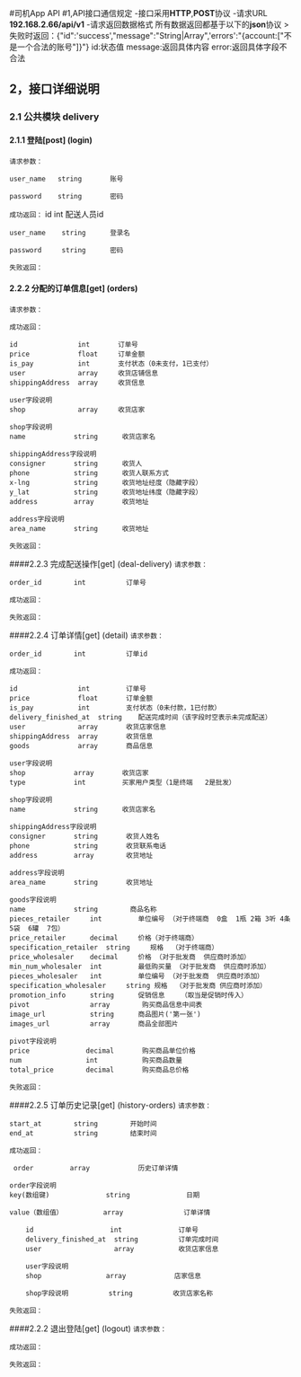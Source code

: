 #司机App API
#1,API接口通信规定
-接口采用**HTTP**,**POST**协议
-请求URL **192.168.2.66/api/v1**
-请求返回数据格式
	所有数据返回都基于以下的**json**协议
	>失败时返回：{"id":'success',"message":"String|Array",'errors':"{account:["不是一个合法的账号"]}"}
	id:状态值
	message:返回具体内容
	error:返回具体字段不合法
## 2，接口详细说明
### 2.1 公共模块 delivery
#### 2.1.1 登陆[post] (login)
`请求参数：`
	
	user_name   string       账号

	password    string       密码

`成功返回：`
	id           int         配送人员id

	user_name    string      登录名

	password     string      密码

`失败返回：`


#### 2.2.2 分配的订单信息[get] (orders)
`请求参数：`

`成功返回：`

	id               int       订单号
	price            float     订单金额
	is_pay           int       支付状态（0未支付，1已支付）
	user             array     收货店铺信息
	shippingAddress  array     收货信息
	
	user字段说明
	shop             array     收货店家

	shop字段说明
	name            string      收货店家名

	shippingAddress字段说明
	consigner       string      收货人
	phone           string      收货人联系方式
	x-lng           string      收货地址经度（隐藏字段）
	y_lat           string      收货地址纬度（隐藏字段）
	address         array       收货地址
		
	address字段说明
	area_name       string      收货地址
`失败返回：`

####2.2.3 完成配送操作[get] (deal-delivery)
`请求参数：`

	order_id        int          订单号

`成功返回：`

`失败返回：`

####2.2.4 订单详情[get] (detail)
`请求参数：`

	order_id        int          订单id

`成功返回：`
	
	id               int         订单号
	price            float       订单金额
	is_pay           int         支付状态（0未付款，1已付款）
	delivery_finished_at  string    配送完成时间（该字段时空表示未完成配送）
	user             array       收货店家信息
	shippingAddress  array       收货信息
	goods            array       商品信息
	
	user字段说明
	shop            array       收货店家
	type			int         买家用户类型（1是终端   2是批发）

	shop字段说明
	name            string      收货店家名
	
	shippingAddress字段说明
	consigner       string       收货人姓名
	phone           string       收货联系电话
	address         array        收货地址
	
	address字段说明
	area_name       string       收货地址
	
	goods字段说明
	name            string        商品名称
    pieces_retailer     int         单位编号 （对于终端商  0盒  1瓶 2箱 3听 4条 5袋  6罐  7包）
	price_retailer      decimal     价格（对于终端商）
	specification_retailer  string     规格  （对于终端商）
	price_wholesaler    decimal     价格 （对于批发商  供应商时添加）
    min_num_wholesaler  int         最低购买量 （对于批发商  供应商时添加）
    pieces_wholesaler   int         单位编号 （对于批发商  供应商时添加）
    specification_wholesaler     string 规格  （对于批发商 供应商时添加）
	promotion_info      string      促销信息    （取当是促销时传入）
	pivot               array        购买商品信息中间表
	image_url           string      商品图片('第一张')
    images_url          array       商品全部图片
	
	pivot字段说明
	price              decimal       购买商品单位价格
	num                int           购买商品数量
	total_price        decimal       购买商品总价格

`失败返回：`

####2.2.5 订单历史记录[get] (history-orders)
`请求参数：`

	start_at        string        开始时间
	end_at          string        结束时间

`成功返回：`

	 order         array            历史订单详情
	 
	order字段说明
	key(数组键)              string              日期

	value（数组值） 			array               订单详情
              
		id                   int              订单号
		delivery_finished_at  string          订单完成时间
	    user                  array           收货店家信息
	
		user字段说明
		shop                array            店家信息

		shop字段说明          string          收货店家名称

`失败返回：`

####2.2.2 退出登陆[get] (logout)
`请求参数：`

`成功返回：`

`失败返回：`



  

	
	
	
	
	